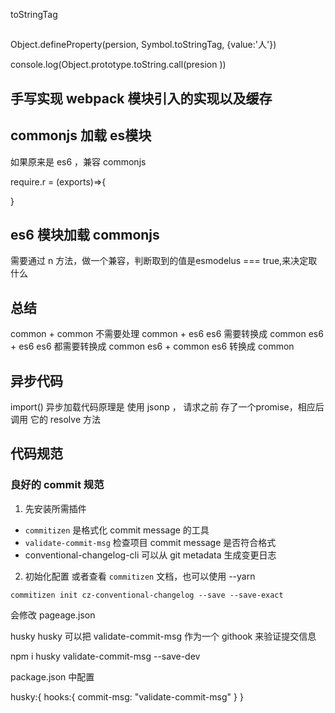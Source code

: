 toStringTag

##
Object.defineProperty(persion, Symbol.toStringTag, {value:'人'})

console.log(Object.prototype.toString.call(presion  ))

## 手写实现 webpack 模块引入的实现以及缓存


## commonjs 加载 es模块
如果原来是 es6 ，兼容 commonjs

require.r = (exports)=>{
  
}

## es6 模块加载 commonjs
需要通过 n 方法，做一个兼容，判断取到的值是esmodelus === true,来决定取什么

## 总结
common + common 不需要处理
common + es6 es6 需要转换成 common
es6 + es6 es6 都需要转换成 common
es6 + common es6 转换成 common

## 异步代码
import() 异步加载代码原理是 使用 jsonp ，
请求之前 存了一个promise，相应后调用 它的 resolve 方法

## 代码规范

### 良好的 commit 规范

1. 先安装所需插件

+ `commitizen` 是格式化 commit message 的工具
+ `validate-commit-msg` 检查项目 commit message 是否符合格式
+ conventional-changelog-cli 可以从 git metadata 生成变更日志

2. 初始化配置
或者查看 `commitizen` 文档，也可以使用 --yarn

```
commitizen init cz-conventional-changelog --save --save-exact
```
会修改 pageage.json 
 
 husky
 husky 可以把 validate-commit-msg 作为一个 githook 来验证提交信息
  
npm i husky validate-commit-msg --save-dev

package.json 中配置

husky:{
  hooks:{
    commit-msg: "validate-commit-msg"
  }
}

























































